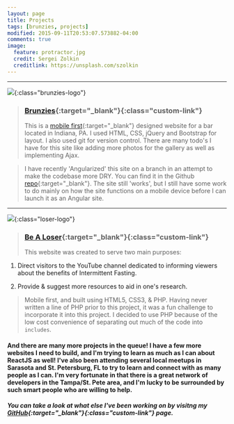 ```yaml
---
layout: page
title: Projects
tags: [brunzies, projects]
modified: 2015-09-11T20:53:07.573882-04:00
comments: true
image:
  feature: protractor.jpg
  credit: Sergei Zolkin
  creditlink: https://unsplash.com/szolkin
---
```


---

![](http://gregknudsen.github.io/images/brunzies-logo.jpg){:class="brunzies-logo"}

>### [Brunzies](http://www.brunzies.com){:target="_blank"}{:class="custom-link"}
>This is a [mobile first](http://www.ibm.com/mobilefirst/){:target="_blank"} designed website for a bar located in Indiana, PA. I used HTML, CSS, jQuery and 
Bootstrap for layout. I also used git for version control. There are many todo's I have 
for this site like adding more photos for the gallery as well as implementing Ajax.

>I have recently 'Angularized' this site on a branch in an attempt to make the codebase more DRY. You can find it in the Github [repo](https://github.com/gregkndusen/brunzies_bootstrap){:target="_blank"}. The site still 'works', but I still have some work to do mainly on how the site functions on a mobile device before I 
can launch it as an Angular site.

---

![](http://gregknudsen.github.io/images/logo2.png){:class="loser-logo"}

>### [Be A Loser](http://www.bealoser.today){:target="_blank"}{:class="custom-link"}
>This website was created to serve two main purposes:

1. Direct visitors to the YouTube channel dedicated to informing viewers about the benefits of Intermittent Fasting.

2. Provide & suggest more resources to aid in one's research.

>Mobile first, and built using HTML5, CSS3, & PHP. Having never written a line of PHP prior to this project, it was a fun challenge to incorporate it into this project. I decided to use PHP because of the low cost convenience of separating out much of the code into `includes`.



#### And there are many more projects in the queue! I have a few more websites I need to build, and I'm trying to learn as much as I can about ReactJS as well! I've also been attending several local meetups in Sarasota and St. Petersburg, FL to try to learn and connect with as many people as I can. I'm very fortunate in that there is a great network of developers in the Tampa/St. Pete area, and I'm lucky to be surrounded by such smart people who are willing to help. 

##### You can take a look at what else I've been working on by visitng my [GitHub](https://github.com/gregknudsen){:target="_blank"}{:class="custom-link"} page.


